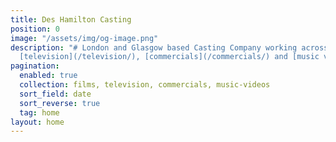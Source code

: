 ```yaml
---
title: Des Hamilton Casting
position: 0
image: "/assets/img/og-image.png"
description: "# London and Glasgow based Casting Company working across [film](/films/),
  [television](/television/), [commercials](/commercials/) and [music videos](/music-videos/)"
pagination:
  enabled: true
  collection: films, television, commercials, music-videos
  sort_field: date
  sort_reverse: true
  tag: home
layout: home
---
```


